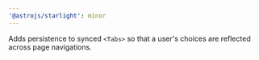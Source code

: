 ```yaml
---
'@astrojs/starlight': minor
---
```


Adds persistence to synced `<Tabs>` so that a user's choices are reflected across page navigations.
